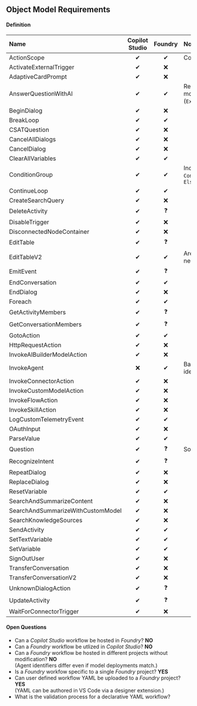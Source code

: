 ﻿## Object Model Requirements

#### Definition

Name|Copilot Studio|Foundry|Note
:--|:--:|:--:|:--
ActionScope|✔|✔|Container for actions
ActivateExternalTrigger|✔|❌
AdaptiveCardPrompt|✔|❌
AnswerQuestionWithAI|✔|✔|Requires additional property: model (`ExternalModelConfiguration`)
BeginDialog|✔|❌
BreakLoop|✔|✔
CSATQuestion|✔|❌
CancelAllDialogs|✔|❌
CancelDialog|✔|❌
ClearAllVariables|✔|✔
ConditionGroup|✔|✔|Includes one or more `ConditionItem` and an `ElseActions`
ContinueLoop|✔|✔
CreateSearchQuery|✔|❌
DeleteActivity|✔|❓
DisableTrigger|✔|❌
DisconnectedNodeContainer|✔|❌
EditTable|✔|❓
EditTableV2|✔|✔|Are both `EditTable*` actions needed?
EmitEvent|✔|❓
EndConversation|✔|✔
EndDialog|✔|❌
Foreach|✔|✔
GetActivityMembers|✔|❓
GetConversationMembers|✔|❓
GotoAction|✔|✔
HttpRequestAction|✔|❌
InvokeAIBuilderModelAction|✔|❌
InvokeAgent|❌|✔|Based on _Foundry_ agent identifier
InvokeConnectorAction|✔|❌
InvokeCustomModelAction|✔|❌
InvokeFlowAction|✔|❌
InvokeSkillAction|✔|❌
LogCustomTelemetryEvent|✔|✔
OAuthInput|✔|❌
ParseValue|✔|✔
Question|✔|❓|Solicits user input
RecognizeIntent|✔|❓
RepeatDialog|✔|❌
ReplaceDialog|✔|❌
ResetVariable|✔|✔
SearchAndSummarizeContent|✔|❌
SearchAndSummarizeWithCustomModel|✔|❌
SearchKnowledgeSources|✔|❌
SendActivity|✔|✔
SetTextVariable|✔|✔
SetVariable|✔|✔
SignOutUser|✔|❌
TransferConversation|✔|❌
TransferConversationV2|✔|❌
UnknownDialogAction|✔|❓
UpdateActivity|✔|❓
WaitForConnectorTrigger|✔|❌

#### Open Questions
- Can a _Copilot Studio_ workflow be hosted in _Foundry_?  **NO**
- Can a _Foundry_ workflow be utlized in _Copilot Studio_?  **NO**
- Can a _Foundry_ workflow be hosted in different projects without modification? **NO**  
  (Agent identifiers differ even if model deployments match.)
- Is a _Foundry_ workfow specific to a single _Foundry_ project? **YES**
- Can user defined workflow YAML be uploaded to a _Foundry_ project? **YES**  
  (YAML can be authored in VS Code via a designer extension.)
- What is the validation process for a declarative YAML workflow?
